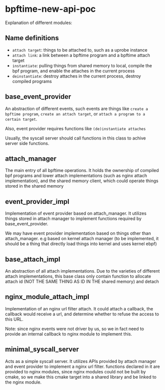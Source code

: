 # bpftime-new-api-poc

Explanation of different modules:

## Name definitions
- `attach target`: things to be attached to, such as a uprobe instance
- `attach link`: a link between a bpftime program and a bpftime attach target
- `instantiate`: pulling things from shared memory to local, compile the bpf program, and enable the attaches in the current process
- `deinstantiate`: destroy attaches in the current process, destroy compiled programs

## base_event_provider

An abstraction of different events, such events are things like `create a bpftime program`, `create an attach target`, or `attach a program to a certain target`.

Also, event provider requires functions like `(de)instantiate attaches`

Usually, the syscall server should call functions in this class to achive server side functions.

## attach_manager

The main entry of all bpftime operations. It holds the ownership of compiled bpf programs and lower attach implementations (such as nginx attach implementation), and the shared memory client, which could operate things stored in the shared memory 

## event_provider_impl

Implementation of event provider based on attach_manager. It utilizes things stored in attach manager to implement functions required by base_event_provider.

We may have event provider implementation based on things other than attach_manager. e.g based on kernel attach manager (to be implemented, it should be a thing that directly load things into kernel and uses kernel ebpf)

## base_attach_impl

An abstraction of all attach implementations. Due to the varieties of different attach implementations, this base class only contain function to allocate attach id (NOT THE SAME THING AS ID IN THE shared memory) and detach

## nginx_module_attach_impl

Implementation of an nginx url filter attach. It could attach a callback, the callback would receive a url, and determine whether to refuse the access to this URL. 

Note: since nginx events were not driver by us, so we in fact need to provide an internal callback to nginx module to implement this.

## minimal_syscall_server

Acts as a simple syscall server. It utilizes APIs provided by attach manager and event provider to implement a nginx url filter. functions declared in it are provided to nginx modules, since nginx modules could not be built by cmake, so we make this cmake target into a shared library and be linked to the nginx module.

